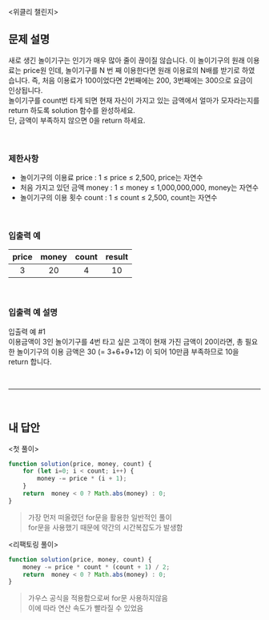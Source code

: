 <위클리 챌린지>

## 문제 설명
새로 생긴 놀이기구는 인기가 매우 많아 줄이 끊이질 않습니다. 이 놀이기구의 원래 이용료는 price원 인데, 놀이기구를 N 번 째 이용한다면 원래 이용료의 N배를 받기로 하였습니다. 즉, 처음 이용료가 100이었다면 2번째에는 200, 3번째에는 300으로 요금이 인상됩니다.   
놀이기구를 count번 타게 되면 현재 자신이 가지고 있는 금액에서 얼마가 모자라는지를 return 하도록 solution 함수를 완성하세요.   
단, 금액이 부족하지 않으면 0을 return 하세요.

<br>

### 제한사항
* 놀이기구의 이용료 price : 1 ≤ price ≤ 2,500, price는 자연수
* 처음 가지고 있던 금액 money : 1 ≤ money ≤ 1,000,000,000, money는 자연수
* 놀이기구의 이용 횟수 count : 1 ≤ count ≤ 2,500, count는 자연수

<br>

### 입출력 예
|price|money|count|result|
|:---:|:---:|:---:|:---:|
|3|20|4|10|

<br>

### 입출력 예 설명
입출력 예 #1   
이용금액이 3인 놀이기구를 4번 타고 싶은 고객이 현재 가진 금액이 20이라면, 총 필요한 놀이기구의 이용 금액은 30 (= 3+6+9+12) 이 되어 10만큼 부족하므로 10을 return 합니다.

<br>

---

<br>

## 내 답안
<첫 풀이>
```JavaScript
function solution(price, money, count) {
    for (let i=0; i < count; i++) {
        money -= price * (i + 1);  
    }
    return  money < 0 ? Math.abs(money) : 0;
}
```
> 가장 먼저 떠올렸던 for문을 활용한 일반적인 풀이   
> for문을 사용했기 때문에 약간의 시간복잡도가 발생함

<리팩토링 풀이>
```JavaScript
function solution(price, money, count) {
    money -= price * count * (count + 1) / 2;
    return  money < 0 ? Math.abs(money) : 0;
}
```
> 가우스 공식을 적용함으로써 for문 사용하지않음   
> 이에 따라 연산 속도가 빨라질 수 있었음